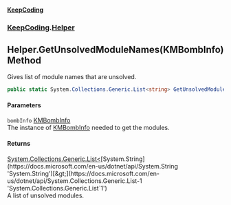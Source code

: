 #### [KeepCoding](index.md 'index')
### [KeepCoding](KeepCoding.md 'KeepCoding').[Helper](KeepCoding_Helper.md 'KeepCoding.Helper')
## Helper.GetUnsolvedModuleNames(KMBombInfo) Method
Gives list of module names that are unsolved.  
```csharp
public static System.Collections.Generic.List<string> GetUnsolvedModuleNames(this global::KMBombInfo bombInfo);
```
#### Parameters
<a name='KeepCoding_Helper_GetUnsolvedModuleNames(global__KMBombInfo)_bombInfo'></a>
`bombInfo` [KMBombInfo](https://docs.microsoft.com/en-us/dotnet/api/KMBombInfo 'KMBombInfo')  
The instance of [KMBombInfo](https://docs.microsoft.com/en-us/dotnet/api/KMBombInfo 'KMBombInfo') needed to get the modules.
  
#### Returns
[System.Collections.Generic.List&lt;](https://docs.microsoft.com/en-us/dotnet/api/System.Collections.Generic.List-1 'System.Collections.Generic.List`1')[System.String](https://docs.microsoft.com/en-us/dotnet/api/System.String 'System.String')[&gt;](https://docs.microsoft.com/en-us/dotnet/api/System.Collections.Generic.List-1 'System.Collections.Generic.List`1')  
A list of unsolved modules.
